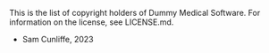 This is the list of copyright holders of Dummy Medical Software.
For information on the license, see LICENSE.md.

* Sam Cunliffe, 2023
